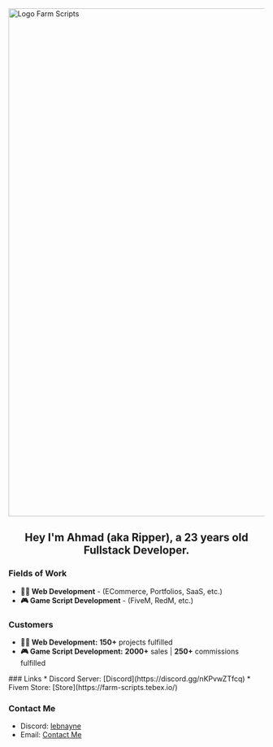 <img width="1000" height="1000" alt="Logo Farm Scripts" src="https://github.com/user-attachments/assets/e3f02f6b-2c54-452d-af19-550781bfbcda" />

## <div id="header" align="center"> Hey I'm Ahmad (aka Ripper), a 23 years old Fullstack Developer. </div>

### Fields of Work

<ul>
  <li>
    <b>🧑‍💻 Web Development</b> - (ECommerce, Portfolios, SaaS, etc.)
  </li>
  <li>
    <b>🎮 Game Script Development</b> - (FiveM, RedM, etc.)
  </li>
</ul>


### Customers
<ul>
  <li>
    <b>🧑‍💻 Web Development:</b> <b>150+</b> projects fulfilled
  </li>
  <li>
    <b>🎮 Game Script Development:</b> <b>2000+</b> sales | <b>250+</b> commissions fulfilled
  </li>
</ul>
### Links
* Discord Server: [Discord](https://discord.gg/nKPvwZTfcq)
* Fivem Store: [Store](https://farm-scripts.tebex.io/)

### Contact Me
* Discord: [lebnayne](https://discordapp.com/users/776443665823825950)
* Email: [Contact Me](mailto:ahmadmalah86@gmail.com) 
